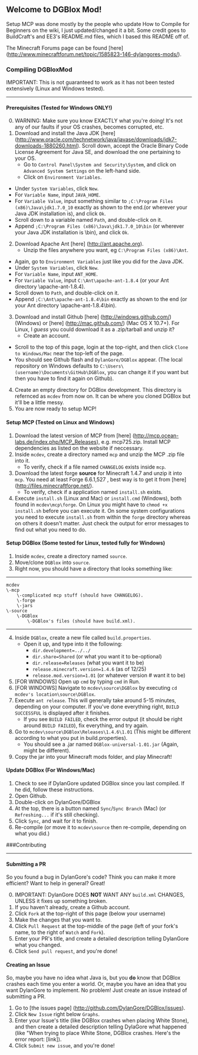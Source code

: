 ## Welcome to DGBlox Mod!
Setup MCP was done mostly by the people who update How to Compile for Beginners on the wiki, I just updated/changed it a bit.  Some credit goes to BuildCraft's and EE3's README.md files, which I based this README off of.

The Minecraft Forums page can be found [here] (http://www.minecraftforum.net/topic/1585823-146-dylangores-mods/).

### Compiling DGBloxMod
IMPORTANT: This is not guaranteed to work as it has not been tested extensively (Linux and Windows tested).
____________________________________________________________________________________________________________________________________________________________________________________________________________________________________________________________________________________________________________________________________________________________________________________________
#### Prerequisites  (Tested for Windows ONLY!)
0. WARNING:  Make sure you know EXACTLY what you're doing!  It's not any of our faults if your OS crashes, becomes corrupted, etc.
1. Download and install the Java JDK [here] (http://www.oracle.com/technetwork/java/javase/downloads/jdk7-downloads-1880260.html).  Scroll down, accept the Oracle Binary Code License Agreement for Java SE, and download the one pertaining to your OS.
	* Go to `Control Panel\System and Security\System`, and click on `Advanced System Settings` on the left-hand side.
	* Click on `Environment Variables`.
  * Under `System Variables`, click `New`.
  * For `Variable Name`, input `JAVA_HOME`.
  * For `Variable Value`, input something similar to `;C:\Program Files (x86)\Java\jdk1.7.0_10` exactly as shown to the end.(or wherever your Java JDK installation is), and click `Ok`.
  * Scroll down to a variable named `Path`, and double-click on it.
  * Append `;C:\Program Files (x86)\Java\jdk1.7.0_10\bin` (or wherever your Java JDK installation is \bin), and click `Ok`.
2. Download Apache Ant [here] (http://ant.apache.org).
	* Unzip the files anywhere you want, eg `C:\Program Files (x86)\Ant`.
  * Again, go to `Environment Variables` just like you did for the Java JDK.
  * Under `System Variables`, click `New`.
  * For `Variable Name`, input `ANT_HOME`.
  * For `Variable Value`, input `C:\Ant\apache-ant-1.8.4` (or your Ant directory \apache-ant-1.8.4).
  * Scroll down to `Path`, and double-click on it.
  * Append `;C:\Ant\apache-ant-1.8.4\bin` exactly as shown to the end (or your Ant directory \apache-ant-1.8.4\bin).
3. Download and install Github [here] (http://windows.github.com/) (Windows) or [here] (http://mac.github.com/) (Mac OS X 10.7+).  For Linux, I *guess* you could download it as a .zip/tarball and unzip it?
	* Create an account.
  * Scroll to the top of this page, login at the top-right, and then click `Clone to Windows/Mac` near the top-left of the page.
  * You should see Github flash and `DylanGore/DGBlox` appear.  (The local repository on Windows defaults to `C:\Users\(username)\Documents\GitHub\DGBlox`, you can change it if you want but then you have to find it again on Github).
4. Create an empty directory for DGBlox development.  This directory is refernced as `mcdev` from now on.  It can be where you cloned DGBlox but it'll be a little messy.
5. You are now ready to setup MCP!


#### Setup MCP (Tested on Linux and Windows)
1. Download the latest version of MCP from [here] (http://mcp.ocean-labs.de/index.php/MCP_Releases), e.g. mcp725.zip. Install MCP dependencies as listed on the website if neccessary.
2. Inside `mcdev`, create a directory named `mcp` and unzip the MCP .zip file into it.
	* To verify, check if a file named `CHANGELOG` exists inside `mcp`.
3. Download the latest forge **source** for Minecraft 1.4.7 and unzip it into `mcp`.  You need at least Forge 6.6.1,527 , best way is to get it from [here] (http://files.minecraftforge.net/).
	* To verify, check if a application named `install.sh` exists. 
4. Execute `install.sh` (Linux and Mac) or `install.cmd` (Windows), both found in `mcdev\mcp\forge`. On Linux you might have to `chmod +x` `install.sh` before you can execute it. On some system configurations you need to execute `install.sh` from within the `forge` directory whereas on others it doesn't matter. Just check the output for error messages to find out what you need to do.

#### Setup DGBlox (Some tested for Linux, tested fully for Windows)
1. Inside `mcdev`, create a directory named `source`.
2. Move/clone `DGBlox` into `source`.
3. Right now, you should have a directory that looks something like:
***

	mcdev
	\-mcp
		\-complicated mcp stuff (should have CHANGELOG).
		\-forge
		\-jars
	\-source
		\-DGBlox
			\-DGBlox's files (should have build.xml).
***
4. Inside `DGBlox`, create a new file called `build.properties`.
	* Open it up, and type into it the following:
 		* `dir.development=../../`
		*	`dir.share=Shared` (or what you want it to be-optional)
		*	`dir.release=Releases` (what you want it to be)
		*	`release.minecraft.version=1.4.6` (as of 12/25)
		*	`release.mod.version=1.01` (or whatever version # want it to be)
5. [FOR WINDOWS] Open up `cmd` by typing `cmd` in Run.
6. [FOR WINDOWS] Navigate to `mcdev\source\DGBlox` by executing `cd mcdev's location\source\DGBlox`.
7. Execute `ant release`. This will generally take around 5-15 minutes, depending on your computer.  If you've done everything right, `BUILD SUCCESSFUL` is displayed after it finishes.
	* If you see `BUILD FAILED`, check the error output (it should be right around `BUILD FAILED`), fix everything, and try again.
8. Go to `mcdev\source\DGBlox\Releases\1.4.6\1.01` (This might be different according to what you put in build.properties).
	*  You should see a .jar named `DGBlox-universal-1.01.jar` (Again, might be different).
9. Copy the jar into your Minecraft mods folder, and play Minecraft!

#### Update DGBlox (For Windows/Mac)
1. Check to see if DylanGore updated DGBlox since you last compiled.  If he did, follow these instructions.
2. Open Github.
3. Double-click on DylanGore/DGBlox
4. At the top, there is a button named `Sync`/`Sync Branch` (Mac) (or `Refreshing...` if it's still checking).
5. Click `Sync`, and wait for it to finish.
6. Re-compile (or move it to `mcdev\source` then re-compile, depending on what you did.)

###Contributing
___________________________________________________________________________________________________________________________________________________
#### Submitting a PR
So you found a bug in DylanGore's code?  Think you can make it more efficient?  Want to help in general?  Great!

0. IMPORTANT:  DylanGore DOES **NOT** WANT ANY `build.xml` CHANGES, UNLESS it fixes up something broken.
1. If you haven't already, create a Github account.
2. Click `Fork` at the top-right of this page (below your username)
3. Make the changes that you want to.
4. Click `Pull Request` at the top-middle of the page (left of your fork's name, to the right of `Watch` and `Fork`).
5. Enter your PR's title, and create a detailed description telling DylanGore what you changed.
6. Click `Send pull request`, and you're done!

#### Creating an Issue
So, maybe you have no idea what Java is, but you **do** know that DGBlox crashes each time you enter a world.  Or, maybe you have an idea that you want DylanGore to implement.  No problem!  Just create an issue instead of submitting a PR.

1. Go to [the issues page] (http://github.com/DylanGore/DGBlox/issues).
2. Click `New Issue` right below `Graphs`.
3. Enter your Issue's title (like DGBlox crashes when placing White Stone), and then create a detailed description telling DylaGore what happened (like "When trying to place White Stone, DGBlox crashes.  Here's the error report: [link]).
4. Click `Submit new issue`, and you're done!
